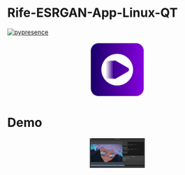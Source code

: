 # Rife-ESRGAN-App-Linux-QT
[![pypresence](https://img.shields.io/badge/using-pypresence-00bb88.svg?style=for-the-badge&logo=discord&logoWidth=20)](https://github.com/qwertyquerty/pypresence)<br/>
<p align=center>
  <img src="https://github.com/TNTwise/Rife-ESRGAN-App-Linux-QT/blob/main/icons/logo%20v1.png" width = "25%">
</p>
<h1>Demo</h1>
<p align=center>
  <img src="https://github.com/TNTwise/Rife-ESRGAN-App-Linux-QT/blob/main/github/demo.png" width = "25%">
</p>



